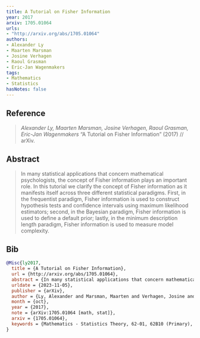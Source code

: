 ```yaml
---
title: A Tutorial on Fisher Information
year: 2017
arxiv: 1705.01064
urls:
- "http://arxiv.org/abs/1705.01064"
authors:
- Alexander Ly
- Maarten Marsman
- Josine Verhagen
- Raoul Grasman
- Eric-Jan Wagenmakers
tags:
- Mathematics
- Statistics
hasNotes: false
---
```


## Reference

> <i>Alexander Ly, Maarten Marsman, Josine Verhagen, Raoul Grasman, Eric-Jan Wagenmakers</i> “A Tutorial on Fisher Information” (2017) // arXiv.

## Abstract

> In many statistical applications that concern mathematical psychologists, the concept of Fisher information plays an important role. In this tutorial we clarify the concept of Fisher information as it manifests itself across three different statistical paradigms. First, in the frequentist paradigm, Fisher information is used to construct hypothesis tests and confidence intervals using maximum likelihood estimators; second, in the Bayesian paradigm, Fisher information is used to define a default prior; lastly, in the minimum description length paradigm, Fisher information is used to measure model complexity.

## Bib

```bib
@Misc{ly2017,
  title = {A Tutorial on Fisher Information},
  url = {http://arxiv.org/abs/1705.01064},
  abstract = {In many statistical applications that concern mathematical psychologists, the concept of Fisher information plays an important role. In this tutorial we clarify the concept of Fisher information as it manifests itself across three different statistical paradigms. First, in the frequentist paradigm, Fisher information is used to construct hypothesis tests and confidence intervals using maximum likelihood estimators; second, in the Bayesian paradigm, Fisher information is used to define a default prior; lastly, in the minimum description length paradigm, Fisher information is used to measure model complexity.},
  urldate = {2023-11-05},
  publisher = {arXiv},
  author = {Ly, Alexander and Marsman, Maarten and Verhagen, Josine and Grasman, Raoul and Wagenmakers, Eric-Jan},
  month = {oct},
  year = {2017},
  note = {arXiv:1705.01064 [math, stat]},
  arxiv = {1705.01064},
  keywords = {Mathematics - Statistics Theory, 62-01, 62B10 (Primary), 62F03, 62F12, 62F15, 62B10 (Secondary)}
}
```
